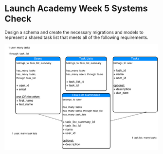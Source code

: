 # Launch Academy Week 5 Systems Check

Design a schema and create the necessary migrations and models to represent a shared task list that meets all of the following requirements.

![Entity Relationship Diagram](/er-task-galaxy.png)
